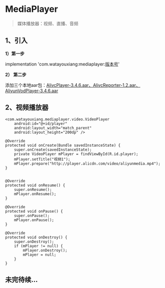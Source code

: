 # MediaPlayer

> 媒体播放器：视频、直播、音频

## 1、引入

**1）第一步**

implementation 'com.watayouxiang:mediaplayer:[版本号](https://dl.bintray.com/watayouxiang/maven/com/watayouxiang/mediaplayer/)'

**2） 第二步**

添加三个本地aar包：[AlivcPlayer-3.4.6.aar、AlivcReporter-1.2.aar、AliyunVodPlayer-3.4.6.aar](./mediaplayer/libs)


## 2、视频播放器

```
<com.watayouxiang.mediaplayer.video.VideoPlayer
    android:id="@+id/player"
    android:layout_width="match_parent"
    android:layout_height="200dp" />

@Override
protected void onCreate(Bundle savedInstanceState) {
    super.onCreate(savedInstanceState);
    private VideoPlayer mPlayer = findViewById(R.id.player);
	mPlayer.setTitle("视频1");
	mPlayer.prepare("http://player.alicdn.com/video/aliyunmedia.mp4");
}


@Override
protected void onResume() {
    super.onResume();
    mPlayer.onResume();
}

@Override
protected void onPause() {
    super.onPause();
    mPlayer.onPause();
}

@Override
protected void onDestroy() {
    super.onDestroy();
    if (mPlayer != null) {
        mPlayer.onDestroy();
        mPlayer = null;
    }
}
```

## 未完待续...